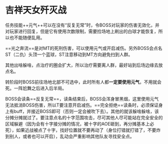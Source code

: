 # 吉祥天女歼灭战

任务技能++元气++可以在没有“反复无常”时，令BOSS对玩家的伤害无效化，并对玩家进行回复，但是它有使用次数限制，需要捡场地上刷出的白球才能恢复，所以也不能随便乱用。

==光之奔流==是对<Role name="tank" />MT的死刑伤害，可以使用元气或开启减伤。另外BOSS会点名<Role name="tank" />ST（二仇）头顶一个蓝球，ST注意移动到MT方向避免扫到人群。

其他出啥躲啥，点<Role name="healer" />治疗的圈会扩大，所以治疗需要离人群，最好站到后场边缘去放点名。

转阶段时BOSS前往场地北部不可选中，此时<Role name="tank" /><Role name="healer" /><Role name="dps" />所有人都**一定要使用元气**，不用就会死。一阵尬舞之后进入后半局。

BOSS会读条==反复无常==，读条结束后，BOSS会浑身冒黑烟，这里使用元气无法抵消BOSS伤害，所以<Role name="tank" />T要注意开启减伤。==完全拒绝==读条时，必须保证身上有<Status :id="1290" name="元气" />buff，并接近BOSS即可（否则一定会被吹下去）。其他的就该躲啥躲啥，该分摊分摊就过了。要注意点名<Role name="dps" />的十字范围攻击，尽可其他人尽可能站在完全安全的区域躲避（因为会有十字接分摊的情况，被十字的AOE砸到，再分摊基本上必死），如果近战被点了十字，找好位置就不要再动了（身位打错就打错了，不要炸到别人，或者也可以开启<action name="真北" />），乱动会严重影响其他队友寻找安全点。